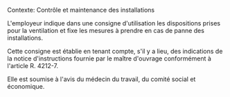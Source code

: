 Contexte: Contrôle et maintenance des installations

L'employeur indique dans une consigne d'utilisation les dispositions prises pour la ventilation et fixe les mesures à prendre en cas de panne des installations.

Cette consigne est établie en tenant compte, s'il y a lieu, des indications de la notice d'instructions fournie par le maître d'ouvrage conformément à l'article R. 4212-7.

Elle est soumise à l'avis du médecin du travail, du comité social et économique.